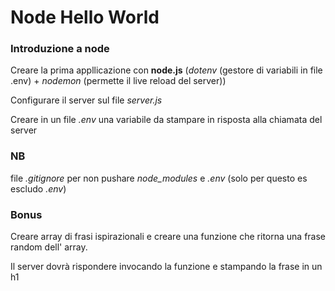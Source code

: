 # Node Hello World

### Introduzione a node

Creare la prima appllicazione con **node.js** (_dotenv_ (gestore di variabili in file .env) + _nodemon_ (permette il live reload del server))

Configurare il server sul file _server.js_

Creare in un file _.env_ una variabile da stampare in risposta alla chiamata del server

### NB

file _.gitignore_ per non pushare _node_modules_ e _.env_ (solo per questo es escludo _.env_)

### Bonus

Creare array di frasi ispirazionali e creare una funzione che ritorna una frase random dell' array.

Il server dovrà rispondere invocando la funzione e stampando la frase in un h1
